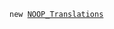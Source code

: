 <p><code>new <a href="https://developer.wordpress.org/reference/classes/noop_translations/">NOOP_Translations</a></code></p>
